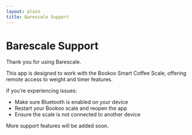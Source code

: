 ```yaml
---
layout: plain
title: Barescale Support
---
```


# Barescale Support

Thank you for using Barescale.

This app is designed to work with the Bookoo Smart Coffee Scale, offering remote access to weight and timer features.

If you’re experiencing issues:

- Make sure Bluetooth is enabled on your device
- Restart your Bookoo scale and reopen the app
- Ensure the scale is not connected to another device

More support features will be added soon.